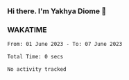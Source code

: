 ### Hi there. I'm Yakhya Diome 👋

### WAKATIME
<!--START_SECTION:waka-->

```txt
From: 01 June 2023 - To: 07 June 2023

Total Time: 0 secs

No activity tracked
```

<!--END_SECTION:waka-->
